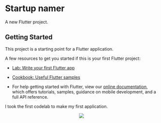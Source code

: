 # Startup namer

A new Flutter project.

## Getting Started

This project is a starting point for a Flutter application.

A few resources to get you started if this is your first Flutter project:

- [Lab: Write your first Flutter app](https://flutter.io/docs/get-started/codelab)
- [Cookbook: Useful Flutter samples](https://flutter.io/docs/cookbook)

- For help getting started with Flutter, view our 
[online documentation](https://flutter.io/docs), which offers tutorials, 
samples, guidance on mobile development, and a full API reference.

I took the first codelab to make my first application.

<p align="center">
  <img src="https://codelabs.developers.google.com/codelabs/first-flutter-app-pt2/img/b17de15fa7831a1c.png" />
</p>

